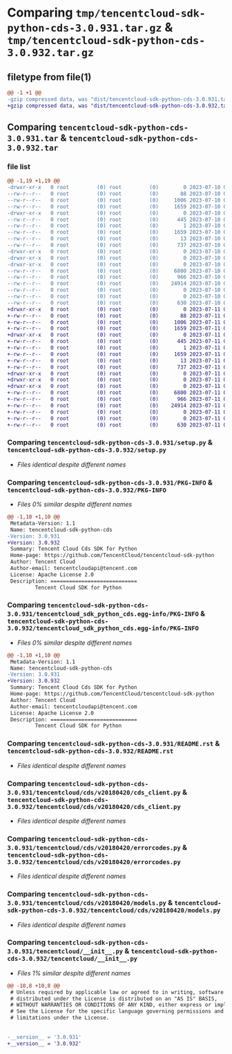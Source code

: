# Comparing `tmp/tencentcloud-sdk-python-cds-3.0.931.tar.gz` & `tmp/tencentcloud-sdk-python-cds-3.0.932.tar.gz`

## filetype from file(1)

```diff
@@ -1 +1 @@
-gzip compressed data, was "dist/tencentcloud-sdk-python-cds-3.0.931.tar", last modified: Mon Jul 10 00:32:55 2023, max compression
+gzip compressed data, was "dist/tencentcloud-sdk-python-cds-3.0.932.tar", last modified: Tue Jul 11 00:33:18 2023, max compression
```

## Comparing `tencentcloud-sdk-python-cds-3.0.931.tar` & `tencentcloud-sdk-python-cds-3.0.932.tar`

### file list

```diff
@@ -1,19 +1,19 @@
-drwxr-xr-x   0 root         (0) root         (0)        0 2023-07-10 00:32:55.000000 tencentcloud-sdk-python-cds-3.0.931/
--rw-r--r--   0 root         (0) root         (0)       88 2023-07-10 00:32:55.000000 tencentcloud-sdk-python-cds-3.0.931/setup.cfg
--rw-r--r--   0 root         (0) root         (0)     1006 2023-07-10 00:32:55.000000 tencentcloud-sdk-python-cds-3.0.931/setup.py
--rw-r--r--   0 root         (0) root         (0)     1659 2023-07-10 00:32:55.000000 tencentcloud-sdk-python-cds-3.0.931/PKG-INFO
-drwxr-xr-x   0 root         (0) root         (0)        0 2023-07-10 00:32:55.000000 tencentcloud-sdk-python-cds-3.0.931/tencentcloud_sdk_python_cds.egg-info/
--rw-r--r--   0 root         (0) root         (0)      445 2023-07-10 00:32:55.000000 tencentcloud-sdk-python-cds-3.0.931/tencentcloud_sdk_python_cds.egg-info/SOURCES.txt
--rw-r--r--   0 root         (0) root         (0)        1 2023-07-10 00:32:55.000000 tencentcloud-sdk-python-cds-3.0.931/tencentcloud_sdk_python_cds.egg-info/dependency_links.txt
--rw-r--r--   0 root         (0) root         (0)     1659 2023-07-10 00:32:55.000000 tencentcloud-sdk-python-cds-3.0.931/tencentcloud_sdk_python_cds.egg-info/PKG-INFO
--rw-r--r--   0 root         (0) root         (0)       13 2023-07-10 00:32:55.000000 tencentcloud-sdk-python-cds-3.0.931/tencentcloud_sdk_python_cds.egg-info/top_level.txt
--rw-r--r--   0 root         (0) root         (0)      737 2023-07-10 00:32:55.000000 tencentcloud-sdk-python-cds-3.0.931/README.rst
-drwxr-xr-x   0 root         (0) root         (0)        0 2023-07-10 00:32:55.000000 tencentcloud-sdk-python-cds-3.0.931/tencentcloud/
-drwxr-xr-x   0 root         (0) root         (0)        0 2023-07-10 00:32:55.000000 tencentcloud-sdk-python-cds-3.0.931/tencentcloud/cds/
-drwxr-xr-x   0 root         (0) root         (0)        0 2023-07-10 00:32:55.000000 tencentcloud-sdk-python-cds-3.0.931/tencentcloud/cds/v20180420/
--rw-r--r--   0 root         (0) root         (0)     6800 2023-07-10 00:32:55.000000 tencentcloud-sdk-python-cds-3.0.931/tencentcloud/cds/v20180420/cds_client.py
--rw-r--r--   0 root         (0) root         (0)      966 2023-07-10 00:32:55.000000 tencentcloud-sdk-python-cds-3.0.931/tencentcloud/cds/v20180420/errorcodes.py
--rw-r--r--   0 root         (0) root         (0)    24914 2023-07-10 00:32:55.000000 tencentcloud-sdk-python-cds-3.0.931/tencentcloud/cds/v20180420/models.py
--rw-r--r--   0 root         (0) root         (0)        0 2023-07-10 00:32:55.000000 tencentcloud-sdk-python-cds-3.0.931/tencentcloud/cds/v20180420/__init__.py
--rw-r--r--   0 root         (0) root         (0)        0 2023-07-10 00:32:55.000000 tencentcloud-sdk-python-cds-3.0.931/tencentcloud/cds/__init__.py
--rw-r--r--   0 root         (0) root         (0)      630 2023-07-10 00:32:55.000000 tencentcloud-sdk-python-cds-3.0.931/tencentcloud/__init__.py
+drwxr-xr-x   0 root         (0) root         (0)        0 2023-07-11 00:33:18.000000 tencentcloud-sdk-python-cds-3.0.932/
+-rw-r--r--   0 root         (0) root         (0)       88 2023-07-11 00:33:18.000000 tencentcloud-sdk-python-cds-3.0.932/setup.cfg
+-rw-r--r--   0 root         (0) root         (0)     1006 2023-07-11 00:33:18.000000 tencentcloud-sdk-python-cds-3.0.932/setup.py
+-rw-r--r--   0 root         (0) root         (0)     1659 2023-07-11 00:33:18.000000 tencentcloud-sdk-python-cds-3.0.932/PKG-INFO
+drwxr-xr-x   0 root         (0) root         (0)        0 2023-07-11 00:33:18.000000 tencentcloud-sdk-python-cds-3.0.932/tencentcloud_sdk_python_cds.egg-info/
+-rw-r--r--   0 root         (0) root         (0)      445 2023-07-11 00:33:18.000000 tencentcloud-sdk-python-cds-3.0.932/tencentcloud_sdk_python_cds.egg-info/SOURCES.txt
+-rw-r--r--   0 root         (0) root         (0)        1 2023-07-11 00:33:18.000000 tencentcloud-sdk-python-cds-3.0.932/tencentcloud_sdk_python_cds.egg-info/dependency_links.txt
+-rw-r--r--   0 root         (0) root         (0)     1659 2023-07-11 00:33:18.000000 tencentcloud-sdk-python-cds-3.0.932/tencentcloud_sdk_python_cds.egg-info/PKG-INFO
+-rw-r--r--   0 root         (0) root         (0)       13 2023-07-11 00:33:18.000000 tencentcloud-sdk-python-cds-3.0.932/tencentcloud_sdk_python_cds.egg-info/top_level.txt
+-rw-r--r--   0 root         (0) root         (0)      737 2023-07-11 00:33:18.000000 tencentcloud-sdk-python-cds-3.0.932/README.rst
+drwxr-xr-x   0 root         (0) root         (0)        0 2023-07-11 00:33:18.000000 tencentcloud-sdk-python-cds-3.0.932/tencentcloud/
+drwxr-xr-x   0 root         (0) root         (0)        0 2023-07-11 00:33:18.000000 tencentcloud-sdk-python-cds-3.0.932/tencentcloud/cds/
+drwxr-xr-x   0 root         (0) root         (0)        0 2023-07-11 00:33:18.000000 tencentcloud-sdk-python-cds-3.0.932/tencentcloud/cds/v20180420/
+-rw-r--r--   0 root         (0) root         (0)     6800 2023-07-11 00:33:18.000000 tencentcloud-sdk-python-cds-3.0.932/tencentcloud/cds/v20180420/cds_client.py
+-rw-r--r--   0 root         (0) root         (0)      966 2023-07-11 00:33:18.000000 tencentcloud-sdk-python-cds-3.0.932/tencentcloud/cds/v20180420/errorcodes.py
+-rw-r--r--   0 root         (0) root         (0)    24914 2023-07-11 00:33:18.000000 tencentcloud-sdk-python-cds-3.0.932/tencentcloud/cds/v20180420/models.py
+-rw-r--r--   0 root         (0) root         (0)        0 2023-07-11 00:33:18.000000 tencentcloud-sdk-python-cds-3.0.932/tencentcloud/cds/v20180420/__init__.py
+-rw-r--r--   0 root         (0) root         (0)        0 2023-07-11 00:33:18.000000 tencentcloud-sdk-python-cds-3.0.932/tencentcloud/cds/__init__.py
+-rw-r--r--   0 root         (0) root         (0)      630 2023-07-11 00:33:18.000000 tencentcloud-sdk-python-cds-3.0.932/tencentcloud/__init__.py
```

### Comparing `tencentcloud-sdk-python-cds-3.0.931/setup.py` & `tencentcloud-sdk-python-cds-3.0.932/setup.py`

 * *Files identical despite different names*

### Comparing `tencentcloud-sdk-python-cds-3.0.931/PKG-INFO` & `tencentcloud-sdk-python-cds-3.0.932/PKG-INFO`

 * *Files 0% similar despite different names*

```diff
@@ -1,10 +1,10 @@
 Metadata-Version: 1.1
 Name: tencentcloud-sdk-python-cds
-Version: 3.0.931
+Version: 3.0.932
 Summary: Tencent Cloud Cds SDK for Python
 Home-page: https://github.com/TencentCloud/tencentcloud-sdk-python
 Author: Tencent Cloud
 Author-email: tencentcloudapi@tencent.com
 License: Apache License 2.0
 Description: ============================
         Tencent Cloud SDK for Python
```

### Comparing `tencentcloud-sdk-python-cds-3.0.931/tencentcloud_sdk_python_cds.egg-info/PKG-INFO` & `tencentcloud-sdk-python-cds-3.0.932/tencentcloud_sdk_python_cds.egg-info/PKG-INFO`

 * *Files 0% similar despite different names*

```diff
@@ -1,10 +1,10 @@
 Metadata-Version: 1.1
 Name: tencentcloud-sdk-python-cds
-Version: 3.0.931
+Version: 3.0.932
 Summary: Tencent Cloud Cds SDK for Python
 Home-page: https://github.com/TencentCloud/tencentcloud-sdk-python
 Author: Tencent Cloud
 Author-email: tencentcloudapi@tencent.com
 License: Apache License 2.0
 Description: ============================
         Tencent Cloud SDK for Python
```

### Comparing `tencentcloud-sdk-python-cds-3.0.931/README.rst` & `tencentcloud-sdk-python-cds-3.0.932/README.rst`

 * *Files identical despite different names*

### Comparing `tencentcloud-sdk-python-cds-3.0.931/tencentcloud/cds/v20180420/cds_client.py` & `tencentcloud-sdk-python-cds-3.0.932/tencentcloud/cds/v20180420/cds_client.py`

 * *Files identical despite different names*

### Comparing `tencentcloud-sdk-python-cds-3.0.931/tencentcloud/cds/v20180420/errorcodes.py` & `tencentcloud-sdk-python-cds-3.0.932/tencentcloud/cds/v20180420/errorcodes.py`

 * *Files identical despite different names*

### Comparing `tencentcloud-sdk-python-cds-3.0.931/tencentcloud/cds/v20180420/models.py` & `tencentcloud-sdk-python-cds-3.0.932/tencentcloud/cds/v20180420/models.py`

 * *Files identical despite different names*

### Comparing `tencentcloud-sdk-python-cds-3.0.931/tencentcloud/__init__.py` & `tencentcloud-sdk-python-cds-3.0.932/tencentcloud/__init__.py`

 * *Files 1% similar despite different names*

```diff
@@ -10,8 +10,8 @@
 # Unless required by applicable law or agreed to in writing, software
 # distributed under the License is distributed on an "AS IS" BASIS,
 # WITHOUT WARRANTIES OR CONDITIONS OF ANY KIND, either express or implied.
 # See the License for the specific language governing permissions and
 # limitations under the License.
 
 
-__version__ = '3.0.931'
+__version__ = '3.0.932'
```

